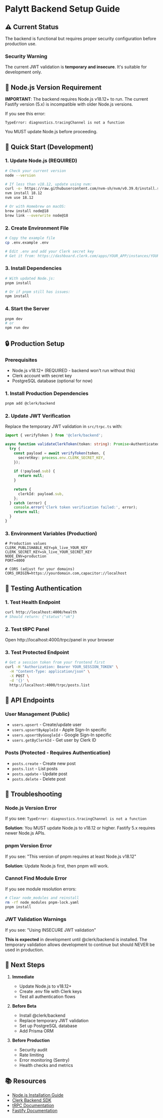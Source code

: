 # Palytt Backend Setup Guide

## ⚠️ Current Status

The backend is functional but requires proper security configuration before production use.

### Security Warning
The current JWT validation is **temporary and insecure**. It's suitable for development only.

## 🚨 Node.js Version Requirement

**IMPORTANT**: The backend requires Node.js v18.12+ to run. The current Fastify version (5.x) is incompatible with older Node.js versions.

If you see this error:
```
TypeError: diagnostics.tracingChannel is not a function
```

You MUST update Node.js before proceeding.

## 🚀 Quick Start (Development)

### 1. Update Node.js (REQUIRED)
```bash
# Check your current version
node --version

# If less than v18.12, update using nvm:
curl -o- https://raw.githubusercontent.com/nvm-sh/nvm/v0.39.0/install.sh | bash
nvm install 18.12
nvm use 18.12

# Or with Homebrew on macOS:
brew install node@18
brew link --overwrite node@18
```

### 2. Create Environment File
```bash
# Copy the example file
cp .env.example .env

# Edit .env and add your Clerk secret key
# Get it from: https://dashboard.clerk.com/apps/YOUR_APP/instances/YOUR_INSTANCE/api-keys
```

### 3. Install Dependencies
```bash
# With updated Node.js:
pnpm install

# Or if pnpm still has issues:
npm install
```

### 4. Start the Server
```bash
pnpm dev
# or
npm run dev
```

## 🔒 Production Setup

### Prerequisites
- Node.js v18.12+ (REQUIRED - backend won't run without this)
- Clerk account with secret key
- PostgreSQL database (optional for now)

### 1. Install Production Dependencies
```bash
pnpm add @clerk/backend
```

### 2. Update JWT Verification
Replace the temporary JWT validation in `src/trpc.ts` with:

```typescript
import { verifyToken } from '@clerk/backend';

async function validateClerkToken(token: string): Promise<AuthenticatedUser | null> {
  try {
    const payload = await verifyToken(token, {
      secretKey: process.env.CLERK_SECRET_KEY,
    });
    
    if (!payload.sub) {
      return null;
    }
    
    return {
      clerkId: payload.sub,
    };
  } catch (error) {
    console.error('Clerk token verification failed:', error);
    return null;
  }
}
```

### 3. Environment Variables (Production)
```env
# Production values
CLERK_PUBLISHABLE_KEY=pk_live_YOUR_KEY
CLERK_SECRET_KEY=sk_live_YOUR_SECRET_KEY
NODE_ENV=production
PORT=4000

# CORS (adjust for your domains)
CORS_ORIGIN=https://yourdomain.com,capacitor://localhost
```

## 🧪 Testing Authentication

### 1. Test Health Endpoint
```bash
curl http://localhost:4000/health
# Should return: {"status":"ok"}
```

### 2. Test tRPC Panel
Open http://localhost:4000/trpc/panel in your browser

### 3. Test Protected Endpoint
```bash
# Get a session token from your frontend first
curl -H "Authorization: Bearer YOUR_SESSION_TOKEN" \
  -H "Content-Type: application/json" \
  -X POST \
  -d '{}' \
  http://localhost:4000/trpc/posts.list
```

## 📝 API Endpoints

### User Management (Public)
- `users.upsert` - Create/update user
- `users.upsertByAppleId` - Apple Sign-In specific
- `users.upsertByGoogleId` - Google Sign-In specific
- `users.getByClerkId` - Get user by Clerk ID

### Posts (Protected - Requires Authentication)
- `posts.create` - Create new post
- `posts.list` - List posts
- `posts.update` - Update post
- `posts.delete` - Delete post

## 🐛 Troubleshooting

### Node.js Version Error
If you see: `TypeError: diagnostics.tracingChannel is not a function`

**Solution**: You MUST update Node.js to v18.12 or higher. Fastify 5.x requires newer Node.js APIs.

### pnpm Version Error
If you see: "This version of pnpm requires at least Node.js v18.12"

**Solution**: Update Node.js first, then pnpm will work.

### Cannot Find Module Error
If you see module resolution errors:

```bash
# Clear node_modules and reinstall
rm -rf node_modules pnpm-lock.yaml
pnpm install
```

### JWT Validation Warnings
If you see: "Using INSECURE JWT validation"

**This is expected** in development until @clerk/backend is installed. The temporary validation allows development to continue but should NEVER be used in production.

## 🔄 Next Steps

1. **Immediate**
   - Update Node.js to v18.12+
   - Create .env file with Clerk keys
   - Test all authentication flows

2. **Before Beta**
   - Install @clerk/backend
   - Replace temporary JWT validation
   - Set up PostgreSQL database
   - Add Prisma ORM

3. **Before Production**
   - Security audit
   - Rate limiting
   - Error monitoring (Sentry)
   - Health checks and metrics

## 📚 Resources

- [Node.js Installation Guide](https://nodejs.org/en/download/package-manager)
- [Clerk Backend SDK](https://clerk.com/docs/backend-requests/handling/nodejs)
- [tRPC Documentation](https://trpc.io/docs)
- [Fastify Documentation](https://fastify.dev/) 